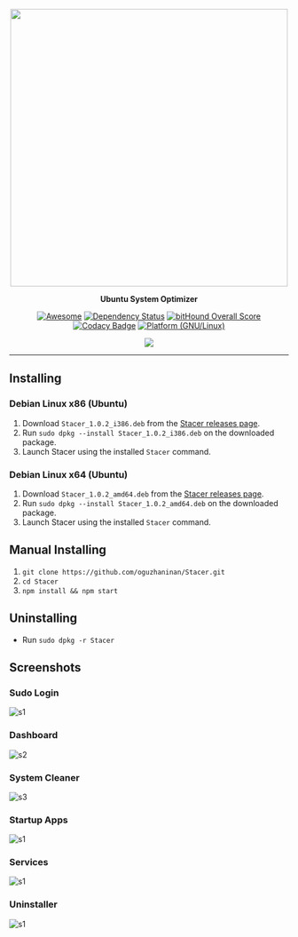 
<p align="center">
    <img src="https://raw.githubusercontent.com/oguzhaninan/Stacer/master/Screenshots/header1.png" width="500">    
</p>
<p align="center">
  <b>Ubuntu System Optimizer</b>
</p>


<p align="center">
    <a href="https://github.com/sindresorhus/awesome-electron"><img alt="Awesome" src="https://cdn.rawgit.com/sindresorhus/awesome/d7305f38d29fed78fa85652e3a63e154dd8e8829/media/badge.svg"></a>
        <a href="https://www.versioneye.com/user/projects/5853e0f04d6466004b1b9e3a"><img alt="Dependency Status" src="https://www.versioneye.com/user/projects/5853e0f04d6466004b1b9e3a/badge.svg"></a>
            <a href="https://www.bithound.io/github/oguzhaninan/Stacer"><img alt="bitHound Overall Score" src="https://www.bithound.io/github/oguzhaninan/Stacer/badges/score.svg"></a>
                <a href="https://www.codacy.com/app/oguzhan3488/Stacer?utm_source=github.com&amp;utm_medium=referral&amp;utm_content=oguzhaninan/Stacer&amp;utm_campaign=badger"><img alt="Codacy Badge" src="https://api.codacy.com/project/badge/Grade/62f67866ba864392b3d8d615d5052de8"></a>
                    <a href="http://www.kernel.org"><img alt="Platform (GNU/Linux)" src="https://img.shields.io/badge/platform-GNU/Linux-blue.svg"></a>
</p>

<p align="center">
    <a href="https://sourceforge.net/projects/stacer/files/latest/download" ><img src="https://a.fsdn.com/con/app/sf-download-button" /></a>
</p>

---

## Installing

### Debian Linux x86 (Ubuntu)

1. Download `Stacer_1.0.2_i386.deb` from the [Stacer releases page](https://github.com/oguzhaninan/Stacer/releases).
2. Run `sudo dpkg --install Stacer_1.0.2_i386.deb` on the downloaded package.
3. Launch Stacer using the installed `Stacer` command.

### Debian Linux x64 (Ubuntu)

1. Download `Stacer_1.0.2_amd64.deb` from the [Stacer releases page](https://github.com/oguzhaninan/Stacer/releases).
2. Run `sudo dpkg --install Stacer_1.0.2_amd64.deb` on the downloaded package.
3. Launch Stacer using the installed `Stacer` command.

## Manual Installing

1. `git clone https://github.com/oguzhaninan/Stacer.git`
2. `cd Stacer`
3. `npm install && npm start`


## Uninstalling
- Run `sudo dpkg -r Stacer`

## Screenshots

### Sudo Login
![s1](https://raw.githubusercontent.com/oguzhaninan/Stacer/master/Screenshots/Screenshot-1.png)

### Dashboard
![s2](https://raw.githubusercontent.com/oguzhaninan/Stacer/master/Screenshots/Screenshot-2.png)

### System Cleaner
![s3](https://raw.githubusercontent.com/oguzhaninan/Stacer/master/Screenshots/Screenshot-3.png)

### Startup Apps
![s1](https://raw.githubusercontent.com/oguzhaninan/Stacer/master/Screenshots/Screenshot-4.png)

### Services
![s1](https://raw.githubusercontent.com/oguzhaninan/Stacer/master/Screenshots/Screenshot-5.png)

### Uninstaller
![s1](https://raw.githubusercontent.com/oguzhaninan/Stacer/master/Screenshots/Screenshot-6.png)
